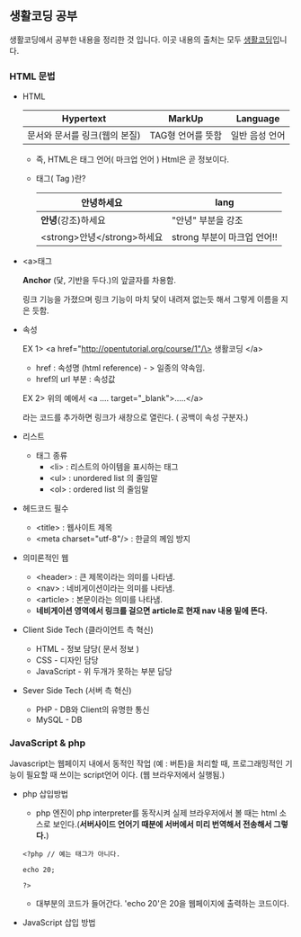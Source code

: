 ## 생활코딩 공부

생활코딩에서 공부한 내용을 정리한 것 입니다. 이곳 내용의 출처는 모두 [생활코딩](https://www.opentutorials.org/)입니다.

### HTML 문법

- HTML 

  | Hypertext         | MarkUp      | Language |
  | ----------------- | ----------- | -------- |
  | 문서와 문서를 링크(웹의 본질) | TAG형 언어를 뜻함 | 일반 음성 언어 |

  - 즉, HTML은 태그 언어( 마크업 언어 ) Html은 곧 정보이다.

  - 태그( Tag )란?

    | 안녕하세요                      | lang                |
    | -------------------------- | ------------------- |
    | **안녕**(강조)하세요              | "안녕" 부분을 강조         |
    | \<strong\>안녕\</strong\>하세요 | strong 부분이 마크업 언어!! |

- \<a\>태그

  **Anchor** (닻, 기반을 두다.)의 앞글자를 차용함.

  링크 기능을 가졌으며 링크 기능이 마치 닻이 내려져 없는듯 해서 그렇게 이름을 지은 듯함.

- 속성 

  EX 1> \<a href="http://opentutorial.org/course/1"/\> 생활코딩 \</a\>

  - href : 속성명 (html reference) - > 일종의 약속임.
  - href의 url 부분 : 속성값

  EX 2> 위의 예에서 \<a .... target="_blank"\>.....\</a\>

  라는 코드를 추가하면 링크가 새창으로 열린다. ( 공백이 속성 구분자.)

- 리스트

  - 태그 종류
    - \<li\> : 리스트의 아이템을 표시하는 태그
    - \<ul\> : unordered list 의 줄임말
    - \<ol> : ordered list 의 줄임말

- 헤드코드 필수

  - \<title\> : 웹사이트 제목
  - \<meta charset="utf-8"/\> : 한글의 께임 방지

- 의미론적인 웹

  - \<header> : 큰 제목이라는 의미를 나타냄.
  - \<nav> : 네비게이션이라는 의미를 나타냄.
  - \<article> : 본문이라는 의미를 나타냄.
  - **네비게이션 영역에서 링크를 걸으면 article로 현재 nav 내용 밑에 뜬다.**

- Client Side Tech (클라이언트 측 혁신)

  - HTML - 정보 담당( 문서 정보 )
  - CSS - 디자인 담당
  - JavaScript - 위 두개가 못하는 부분 담당


- Sever Side Tech (서버 측 혁신)
  - PHP - DB와 Client의 유명한 통신
  - MySQL - DB

### JavaScript & php

 Javascript는 웹페이지 내에서 동적인 작업 (예 : 버튼)을 처리할 때, 프로그래밍적인 기능이 필요할 때 쓰이는 script언어 이다. (웹 브라우저에서 실행됨.)

- php 삽입방법

  - php 엔진이 php interpreter를 동작시켜 실제 브라우저에서 볼 때는 html 소스로 보인다.(**서버사이드 언어기 때분에 서버에서 미리 번역해서 전송해서 그렇다.**)
  ```
  <?php // 예는 태그가 아니다.
  
  echo 20;
  
  ?>
  ```
  - 대부분의 코드가 들어간다. 'echo 20'은 20을 웹페이지에 출력하는 코드이다.

- JavaScript 삽입 방법
